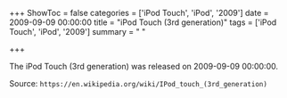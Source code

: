+++
ShowToc = false
categories = ['iPod Touch', 'iPod', '2009']
date = 2009-09-09 00:00:00
title = "iPod Touch (3rd generation)"
tags = ['iPod Touch', 'iPod', '2009']
summary = " "

+++

The iPod Touch (3rd generation) was released on 2009-09-09 00:00:00.

Source: `https://en.wikipedia.org/wiki/IPod_touch_(3rd_generation)`


